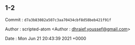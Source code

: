 ## 1-2 

 Commit : `d7a3b83082a507c3aa70434cbf8d58beb421f91f`

 Author : scripted-atom <Author : dhraief.youssef@gmail.com> 

 Date 	: Mon Jun 21 20:43:39 2021 +0000 

